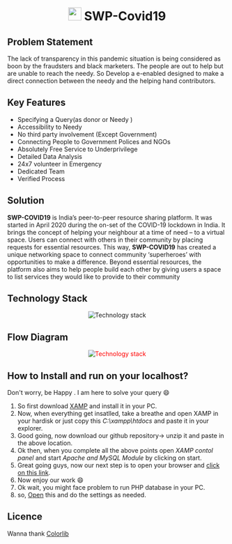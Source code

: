 # <p align="center" text-size="20px"><img src="Readme images/Logo.PNG" height="30" width="30">  SWP-Covid19</p>

## Problem Statement

The lack of transparency in this pandemic situation is being considered as boon by the fraudsters and black marketers. The people are out to help but are unable to reach the needy. So Develop a e-enabled designed to make a direct connection between the needy and the helping hand contributors.

## Key Features
* Specifying a Query(as donor or Needy )
* Accessibility to Needy
* No third party involvement (Except Government)
* Connecting People to Government Polices and NGOs
* Absolutely Free Service to Underprivilege
* Detailed Data Analysis
* 24x7 volunteer in Emergency 
* Dedicated Team
* Verified Process

## Solution

**SWP-COVID19** is India’s peer-to-peer resource sharing platform. It was started in April 2020 during the on-set of the COVID-19 
lockdown in India. It brings the concept of helping your neighbour at a time of need – to a virtual space. Users can connect with 
others in their community by placing requests for essential resources.
This way, **SWP-COVID19** has created a unique networking space to connect community ‘superheroes’ with opportunities to make a 
difference.
Beyond essential resources, the platform also aims to help people build each other by giving users a space to list services they
would like to provide to their community

## Technology Stack
<p align="center" text-size="20px"><img src="Readme images/Technology stack.png" alt="Technology stack" align="center"></p>

## Flow Diagram
<p align="center" text-size="20px" style='color:red'><img src="Readme images/Flow chart.png" alt="Technology stack" align="center"></p>

## How to Install and run on your localhost?
Don't worry, be Happy . I am here to solve your query :smile:
1. So first download [XAMP](https://www.apachefriends.org/download.html) and install it in your PC.
2. Now, when everything get insatlled, take a breathe and open XAMP in your hardisk or just copy this *C:\xampp\htdocs* and paste it in your explorer.
3. Good going, now download our github repository-> unzip it and paste in the above location.
4. Ok then, when you complete all the above points open *XAMP contol panel* and start *Apache and MySQL Module* by clicking on start.
5. Great going guys, now our next step is to open your browser and [click on this link](http://localhost/swpcovid19/#/home).
6. Now enjoy our work :smile:
7. Ok wait, you might face problem to run PHP database in your PC.
8. so, [Open](http://localhost/phpmyadmin/) this and do the settings as needed.

## Licence
Wanna thank [Colorlib](https://colorlib.com/)
